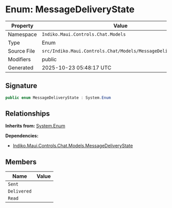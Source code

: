 # Enum: MessageDeliveryState

| Property | Value |
|----------|-------|
| Namespace | `Indiko.Maui.Controls.Chat.Models` |
| Type | Enum |
| Source File | `src/Indiko.Maui.Controls.Chat/Models/MessageDeliveryState.cs` |
| Modifiers | public |
| Generated | 2025-10-23 05:48:17 UTC |

## Signature

```csharp
public enum MessageDeliveryState : System.Enum
```

## Relationships

**Inherits from:** [System.Enum](System.Enum.md)

**Dependencies:**
- [Indiko.Maui.Controls.Chat.Models.MessageDeliveryState](Indiko.Maui.Controls.Chat.Models.MessageDeliveryState.md)

## Members

| Name | Value |
|------|-------|
| `Sent` | |
| `Delivered` | |
| `Read` | |


